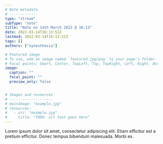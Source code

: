 ```yaml
---
# Note metadata
# -------------
type: "stream"
subType: "note"
title: "Note on 14th March 2022 @ 16:13"
date: 2022-03-14T16:13:51Z
lastmod: 2022-03-14T16:13:51Z
tags: []
authors: ["synesthesia"]

# Featured image
# To use, add an image named `featured.jpg/png` to your page's folder.
# Focal points: Smart, Center, TopLeft, Top, TopRight, Left, Right, BottomLeft, Bottom, BottomRight.
image:
  caption: ""
  focal_point: ""
  preview_only: false


# Images and resources
# --------------------
# mainImage: "example.jpg"
# resources:
#   - src: "example.jpg"
#     title: "TODO: alt text goes here"
---
```

Lorem ipsum dolor sit amet, consectetur adipiscing elit. Etiam efficitur est a pretium efficitur. Donec tempus bibendum malesuada. Morbi ex.